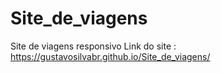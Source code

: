 # Site_de_viagens
Site de viagens responsivo 
Link do site : https://gustavosilvabr.github.io/Site_de_viagens/
